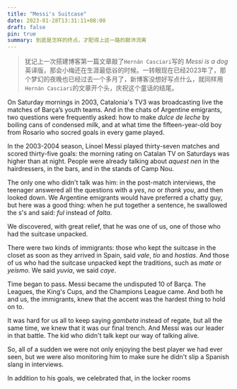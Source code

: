 ```yaml
---
title: "Messi's Suitcase"
date: 2023-01-28T13:31:11+08:00
draft: false
pin: true
summary: 到底是怎样的终点，才配得上这一路的颠沛流离
---
```


> 犹记上一次搭建博客第一篇文章敲了`Hernán Casciari`写的 *Messi is a dog* 英译版，那会小梅还在生涯最低谷的时候。一转眼现在已经2023年了，那个梦幻的夜晚也已经过去一个多月了，新博客没想好写点什么，就同样用`Hernán Casciari`的文章开个头，庆祝这个童话的结尾。

On Saturday mornings in 2003, Catalonia's TV3 was broadcasting live the matches of Barça’s youth teams. And in the chats of Argentine emigrants, two questions were frequently asked: how to make *dulce de leche* by boiling cans of condensed milk, and at what time the fifteen-year-old boy from Rosario who socred goals in every game played.

In the 2003-2004 season, Linoel Messi played thirty-seven matches and scored thirty-five goals: the morning rating on Catalan TV on Saturdays was higher than at night. People were already talking about *aquest nen* in the hairdressers, in the bars, and in the stands of Camp Nou.

The only one who didn't talk was him: in the post-match interviews, the teenager answered all the questions with a *yes*, *no* or *thank you*, and then looked down. We Argentine emigrants would have preferred a chatty guy, but here was a good thing: when he put together a sentence, he swallowed the s's and said: *ful* instead of *falta*.

We discovered, with great relief, that he was one of us, one of those who had the suitcase unpacked.

There were two kinds of immigrants: those who kept the suitcase in the closet as soon as they arrived in Spain, said *vale*, *tío* and *hostias*. And those of us who had the suitcase unpacked kept the traditions, such as *mate* or *yeísmo*. We said *yuvia*, we said *caye*.

Time began to pass. Messi became the undisputed 10 of Barça. The Leagues, the King's Cups, and the Champions League came. And both he and us, the immigrants, knew that the accent was the hardest thing to hold on to.

It was hard for us all to keep saying *gambeta* instead of regate, but all the same time, we knew that it was our final trench. And Messi was our leader in that battle. The kid who didn't talk kept our way of talking alive.

So, all of a sudden we were not only enjoying the best player we had ever seen, but we were also monitoring him to make sure he didn't slip a Spanish slang in interviews.

In addition to his goals, we celebrated that, in the locker rooms